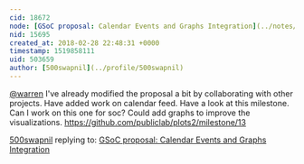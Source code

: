 ```yaml
---
cid: 18672
node: [GSoC proposal: Calendar Events and Graphs Integration](../notes/500swapnil/02-07-2018/social-media-integration)
nid: 15695
created_at: 2018-02-28 22:48:31 +0000
timestamp: 1519858111
uid: 503659
author: [500swapnil](../profile/500swapnil)
---
```


[@warren](/profile/warren) I've already modified the proposal a bit by collaborating with other projects. Have added work on calendar feed. Have a look at this milestone. Can I work on this one for soc? Could add graphs to improve the visualizations.
https://github.com/publiclab/plots2/milestone/13

[500swapnil](../profile/500swapnil) replying to: [GSoC proposal: Calendar Events and Graphs Integration](../notes/500swapnil/02-07-2018/social-media-integration)

